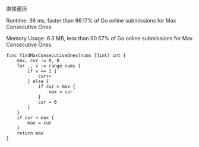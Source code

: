 直接遍历

Runtime: 36 ms, faster than 96.17% of Go online submissions for Max Consecutive Ones.

Memory Usage: 6.3 MB, less than 90.57% of Go online submissions for Max Consecutive Ones.

```
func findMaxConsecutiveOnes(nums []int) int {
    max, cur := 0, 0
    for _, v := range nums {
        if v == 1 {
            cur++
        } else {
            if cur > max {
                max = cur
            }
            cur = 0
        }
    }
    if cur > max {
        max = cur
    }
    return max
}
```

